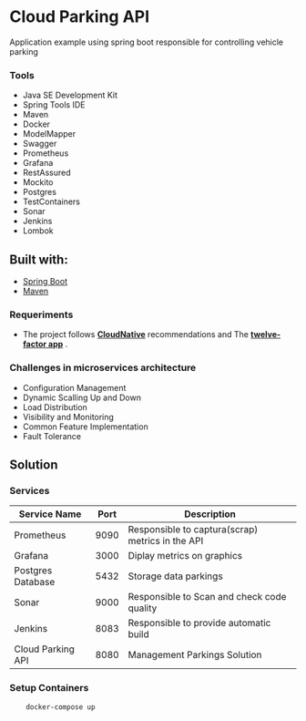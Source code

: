 
# Cloud Parking API

Application example using spring boot responsible for controlling vehicle parking

### Tools

- Java SE Development Kit
- Spring Tools IDE
- Maven
- Docker
- ModelMapper
- Swagger
- Prometheus
- Grafana
- RestAssured
- Mockito
- Postgres
- TestContainers
- Sonar
- Jenkins
- Lombok

## Built with:

- [Spring Boot](https://spring.io/projects/spring-boot)
- [Maven](https://maven.apache.org/)

### Requeriments

- The project follows [**CloudNative**](https://www.cncf.io/) recommendations and The [**twelve-factor app**](https://12factor.net/) . 


### Challenges in microservices architecture

- Configuration Management
- Dynamic Scalling Up and Down
- Load Distribution
- Visibility and Monitoring
- Common Feature Implementation
- Fault Tolerance

## Solution

### Services

| Service Name             | Port       | Description                                       |
|--------------------------|------------|---------------------------------------------------|
| Prometheus               | 9090       | Responsible to captura(scrap) metrics in the API  |
| Grafana                  | 3000       | Diplay metrics on graphics                        | 
| Postgres Database        | 5432       | Storage data parkings                             |
| Sonar                    | 9000       | Responsible to Scan and check code quality        |
| Jenkins                  | 8083       | Responsible to provide automatic build            |
| Cloud Parking API        | 8080       | Management Parkings Solution                      |

### Setup Containers

```sh
	docker-compose up
```

